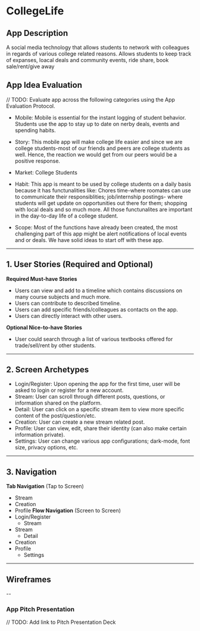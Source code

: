 # CollegeLife

## App Description
A social media technology that allows students to network with colleagues in regards of various college related reasons. Allows students to keep track of expanses, loacal deals and community events, ride share, book sale/rent/give away

## App Idea Evaluation
// TODO: Evaluate app across the following categories using the App Evaluation Protocol.

- Mobile: Mobile is essential for the instant logging of student behavior. Students use the app to stay up to date on nerby deals, events and spending habits.

- Story: This mobile app will make college life easier and since we are college students-most of our friends and peers are college students as well. Hence, the reaction we would get from our peers would be a positive response.

- Market: College Students

- Habit: This app is meant to be used by college students on a daily basis because it has functunalities like: Chores time-where roomates can use to communicate their responsiblities; job/internship postings- where students will get update on opportunities out there for them; shopping with local deals and so much more. All those functunalites are important in the day-to-day life of a college student.

- Scope: Most of the functions have already been created, the most challenging part of this app might be alert notifications of local events and or deals. We have solid ideas to start off with these app.

---

## 1. User Stories (Required and Optional)
**Required Must-have Stories**
 * Users can view and add to a timeline which contains discussions on many course subjects and much more.
 * Users can contribute to described timeline.
 * Users can add specific friends/colleagues as contacts on the app.
 * Users can directly interact with other users.

**Optional Nice-to-have Stories**

 * User could search through a list of various textbooks offered for trade/sell/rent by other students.
---
## 2. Screen Archetypes
 * Login/Register: Upon opening the app for the first time, user will be asked to login or register for a new account.
 * Stream: User can scroll through different posts, questions, or information shared on the platform.
 * Detail: User can click on a specific stream item to view more specific content of the post/question/etc.
 * Creation: User can create a new stream related post.
 * Profile: User can view, edit, share their identity (can also make certain information private).
 * Settings: User can change various app configurations; dark-mode, font size, privacy options, etc.
---
## 3. Navigation
**Tab Navigation** (Tap to Screen)
 * Stream
 * Creation
 * Profile
**Flow Navigation** (Screen to Screen)
 * Login/Register
   * Stream
 * Stream
   * Detail
 * Creation
 * Profile
   * Settings
---
## Wireframes

--
### App Pitch Presentation
// TODO: Add link to Pitch Presentation Deck
